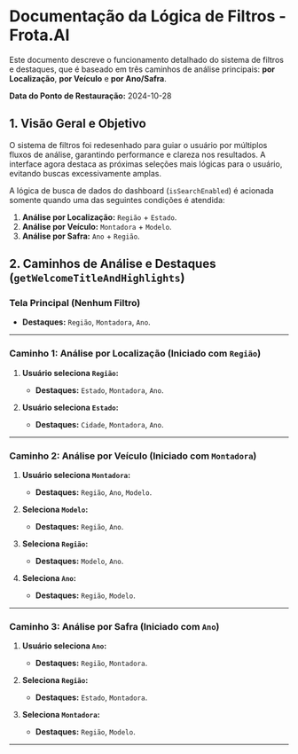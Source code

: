 # Documentação da Lógica de Filtros - Frota.AI

Este documento descreve o funcionamento detalhado do sistema de filtros e destaques, que é baseado em três caminhos de análise principais: **por Localização**, **por Veículo** e **por Ano/Safra**.

**Data do Ponto de Restauração:** 2024-10-28

## 1. Visão Geral e Objetivo

O sistema de filtros foi redesenhado para guiar o usuário por múltiplos fluxos de análise, garantindo performance e clareza nos resultados. A interface agora destaca as próximas seleções mais lógicas para o usuário, evitando buscas excessivamente amplas.

A lógica de busca de dados do dashboard (`isSearchEnabled`) é acionada somente quando uma das seguintes condições é atendida:
1.  **Análise por Localização:** `Região` + `Estado`.
2.  **Análise por Veículo:** `Montadora` + `Modelo`.
3.  **Análise por Safra:** `Ano` + `Região`.


## 2. Caminhos de Análise e Destaques (`getWelcomeTitleAndHighlights`)

### Tela Principal (Nenhum Filtro)
-   **Destaques:** `Região`, `Montadora`, `Ano`.

---

### Caminho 1: Análise por Localização (Iniciado com `Região`)

1.  **Usuário seleciona `Região`:**
    *   **Destaques:** `Estado`, `Montadora`, `Ano`.

2.  **Usuário seleciona `Estado`:**
    *   **Destaques:** `Cidade`, `Montadora`, `Ano`.

---

### Caminho 2: Análise por Veículo (Iniciado com `Montadora`)

1.  **Usuário seleciona `Montadora`:**
    *   **Destaques:** `Região`, `Ano`, `Modelo`.

2.  **Seleciona `Modelo`:**
    *   **Destaques:** `Região`, `Ano`.

3.  **Seleciona `Região`:**
    *   **Destaques:** `Modelo`, `Ano`.

4.  **Seleciona `Ano`:**
    *   **Destaques:** `Região`, `Modelo`.

---

### Caminho 3: Análise por Safra (Iniciado com `Ano`)

1.  **Usuário seleciona `Ano`:**
    *   **Destaques:** `Região`, `Montadora`.

2.  **Seleciona `Região`:**
    *   **Destaques:** `Estado`, `Montadora`.

3.  **Seleciona `Montadora`:**
    *   **Destaques:** `Região`, `Modelo`.
---